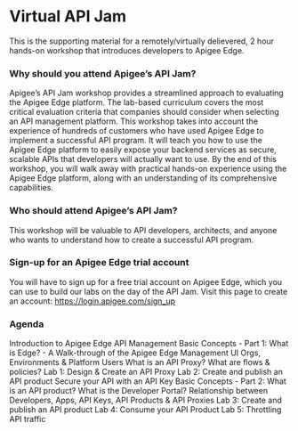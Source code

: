 # Virtual API Jam
This is the supporting material for a remotely/virtually delievered, 2 hour hands-on workshop that introduces developers to Apigee Edge.  

### Why should you attend Apigee’s API Jam?
Apigee’s API Jam workshop provides a streamlined approach to evaluating the Apigee Edge platform. The lab-based curriculum covers the most critical evaluation criteria that companies should consider when selecting an API management platform. This workshop takes into account the experience of hundreds of customers who have used Apigee Edge to implement a successful API program. It will teach you how to use the Apigee Edge platform to easily expose your backend services as secure, scalable APIs that developers will actually want to use. By the end of this workshop, you will walk away with practical hands-on experience using the Apigee Edge platform, along with an understanding of its comprehensive capabilities.

### Who should attend Apigee’s API Jam?
This workshop will be valuable to API developers, architects, and anyone who wants to understand how to create a successful API program.

### Sign-up for an Apigee Edge trial account
You will have to sign up for a free trial account on Apigee Edge, which you can use to build our labs on the day of the API Jam. Visit this page to create an account: https://login.apigee.com/sign_up

### Agenda

Introduction to Apigee Edge API Management
Basic Concepts - Part 1:
What is Edge? - A Walk-through of the Apigee Edge Management UI
Orgs, Environments & Platform Users
What is an API Proxy? What are flows & policies?
Lab 1: Design & Create an API Proxy
Lab 2: Create and publish an API product Secure your API with an API Key
Basic Concepts - Part 2:
What is an API product? What is the Developer Portal?
Relationship between Developers, Apps, API Keys, API Products & API Proxies
Lab 3: Create and publish an API product
Lab 4: Consume your API Product
Lab 5: Throttling API traffic
